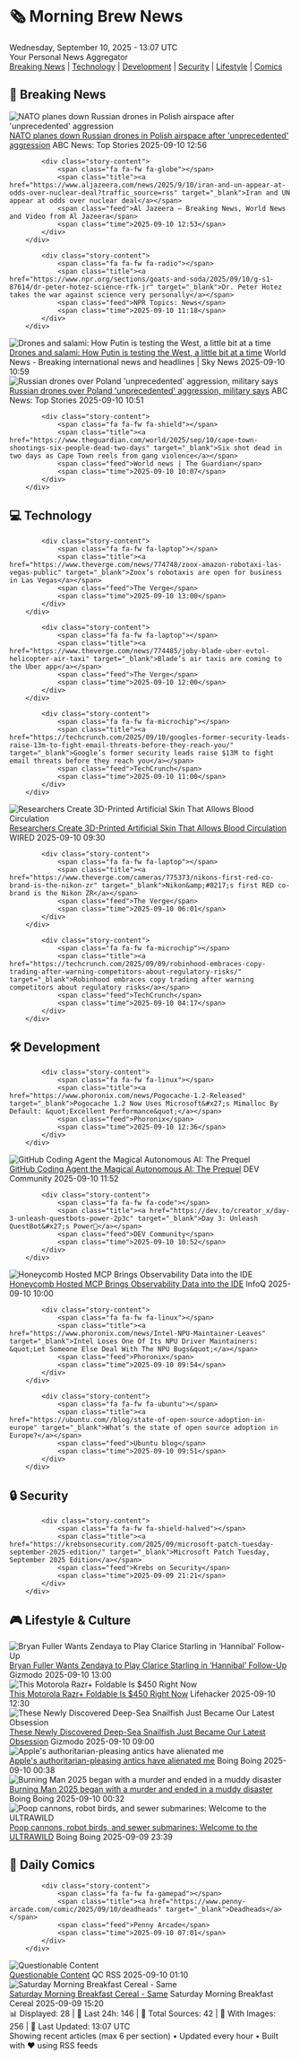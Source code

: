 <!-- Processing 54 RSS feeds at 2025-09-10 13:07:42 UTC -->
<!-- Processing: XKCD -->
<!-- Processing: Poorly Drawn Lines -->
<!-- Processing: Dilbert -->
<!-- Processing: Questionable Content -->
<!-- Processing: Girl Genius -->
<!-- Processing: CNN Breaking News -->
<!-- Processing: BBC World News -->
<!-- Processing: BBC Breaking News -->
<!-- Processing: Al Jazeera Breaking News -->
<!-- Processing: Reuters World News -->
<!-- Processing: ABC News Breaking -->
<!-- Processing: Guardian World News -->
<!-- Processing: Sky News World -->
<!-- Processing: The Verge -->
<!-- Processing: Phoronix Linux News -->
<!-- Processing: DistroWatch -->
<!-- Processing: Red Hat Blog -->
<!-- Processing: GitHub Blog -->
<!-- Processing: GitLab Blog -->
<!-- Processing: Martin Fowler -->
<!-- Processing: The Pragmatic Engineer -->
<!-- Processing: Lifehacker -->
<!-- Processing: Gizmodo -->
<!-- Processing: Schneier on Security -->
<!-- Generated 9 new posts out of 24 feeds processed -->
<div class="newspaper-header">
    <h1 class="newspaper-title">🗞️ Morning Brew News</h1>
    <div class="newspaper-date">Wednesday, September 10, 2025 - 13:07 UTC</div>
    <div class="newspaper-subtitle">Your Personal News Aggregator</div>
</div>

<div class="newspaper-nav">
    <a href="#breaking">Breaking News</a> |
    <a href="#tech">Technology</a> |
    <a href="#dev">Development</a> |
    <a href="#security">Security</a> |
    <a href="#lifestyle">Lifestyle</a> |
    <a href="#webcomics">Comics</a>
</div>

<div class="news-section breaking-news" id="breaking">
<h2 class="section-header">🚨 Breaking News</h2>
<div class="stories-container">
<div class="story">
            <img src="https://s.abcnews.com/images/International/poland-main_1757499248990_hpMain_4x3t_384.jpg" alt="NATO planes down Russian drones in Polish airspace after &#x27;unprecedented&#x27; aggression" class="story-image" loading="lazy" onerror="this.style.display='none'">
            <div class="story-content">
                <span class="fa fa-fw fa-tv"></span>
                <span class="title"><a href="https://abcnews.go.com/International/poland-airspace-repeatedly-violated-drone-type-objects-amid/story?id=125422386" target="_blank">NATO planes down Russian drones in Polish airspace after &#x27;unprecedented&#x27; aggression</a></span>
                <span class="feed">ABC News: Top Stories</span>
                <span class="time">2025-09-10 12:56</span>
            </div>
        </div>
<div class="story">
            
            <div class="story-content">
                <span class="fa fa-fw fa-globe"></span>
                <span class="title"><a href="https://www.aljazeera.com/news/2025/9/10/iran-and-un-appear-at-odds-over-nuclear-deal?traffic_source=rss" target="_blank">Iran and UN appear at odds over nuclear deal</a></span>
                <span class="feed">Al Jazeera – Breaking News, World News and Video from Al Jazeera</span>
                <span class="time">2025-09-10 12:53</span>
            </div>
        </div>
<div class="story">
            
            <div class="story-content">
                <span class="fa fa-fw fa-radio"></span>
                <span class="title"><a href="https://www.npr.org/sections/goats-and-soda/2025/09/10/g-s1-87614/dr-peter-hotez-science-rfk-jr" target="_blank">Dr. Peter Hotez takes the war against science very personally</a></span>
                <span class="feed">NPR Topics: News</span>
                <span class="time">2025-09-10 11:18</span>
            </div>
        </div>
<div class="story">
            <img src="https://e3.365dm.com/25/09/1920x1080/skynews-vladimir-putin-russian_7016116.jpg?20250910134606" alt="Drones and salami: How Putin is testing the West, a little bit at a time" class="story-image" loading="lazy" onerror="this.style.display='none'">
            <div class="story-content">
                <span class="fa fa-fw fa-satellite"></span>
                <span class="title"><a href="https://news.sky.com/story/drones-and-salami-how-putin-is-testing-the-west-with-poland-airspace-violation-13428128" target="_blank">Drones and salami: How Putin is testing the West, a little bit at a time</a></span>
                <span class="feed">World News - Breaking international news and headlines | Sky News</span>
                <span class="time">2025-09-10 10:59</span>
            </div>
        </div>
<div class="story">
            <img src="https://s.abcnews.com/images/International/poland-main_1757499248990_hpMain_4x3t_384.jpg" alt="Russian drones over Poland &#x27;unprecedented&#x27; aggression, military says" class="story-image" loading="lazy" onerror="this.style.display='none'">
            <div class="story-content">
                <span class="fa fa-fw fa-tv"></span>
                <span class="title"><a href="https://abcnews.go.com/International/poland-airspace-repeatedly-violated-drone-type-objects-amid/story?id=125422386" target="_blank">Russian drones over Poland &#x27;unprecedented&#x27; aggression, military says</a></span>
                <span class="feed">ABC News: Top Stories</span>
                <span class="time">2025-09-10 10:51</span>
            </div>
        </div>
<div class="story">
            
            <div class="story-content">
                <span class="fa fa-fw fa-shield"></span>
                <span class="title"><a href="https://www.theguardian.com/world/2025/sep/10/cape-town-shootings-six-people-dead-two-days" target="_blank">Six shot dead in two days as Cape Town reels from gang violence</a></span>
                <span class="feed">World news | The Guardian</span>
                <span class="time">2025-09-10 10:07</span>
            </div>
        </div>
</div>
</div>
<div class="news-section tech-news" id="tech">
<h2 class="section-header">💻 Technology</h2>
<div class="stories-container">
<div class="story">
            
            <div class="story-content">
                <span class="fa fa-fw fa-laptop"></span>
                <span class="title"><a href="https://www.theverge.com/news/774748/zoox-amazon-robotaxi-las-vegas-public" target="_blank">Zoox’s robotaxis are open for business in Las Vegas</a></span>
                <span class="feed">The Verge</span>
                <span class="time">2025-09-10 13:00</span>
            </div>
        </div>
<div class="story">
            
            <div class="story-content">
                <span class="fa fa-fw fa-laptop"></span>
                <span class="title"><a href="https://www.theverge.com/news/774485/joby-blade-uber-evtol-helicopter-air-taxi" target="_blank">Blade’s air taxis are coming to the Uber app</a></span>
                <span class="feed">The Verge</span>
                <span class="time">2025-09-10 12:00</span>
            </div>
        </div>
<div class="story">
            
            <div class="story-content">
                <span class="fa fa-fw fa-microchip"></span>
                <span class="title"><a href="https://techcrunch.com/2025/09/10/googles-former-security-leads-raise-13m-to-fight-email-threats-before-they-reach-you/" target="_blank">Google’s former security leads raise $13M to fight email threats before they reach you</a></span>
                <span class="feed">TechCrunch</span>
                <span class="time">2025-09-10 11:00</span>
            </div>
        </div>
<div class="story">
            <img src="https://media.wired.com/photos/68bade91fdb5bd3fec4ecb07/master/pass/Daniel+Aili-Johan+Junker-2025-LiU-5136.jpeg" alt="Researchers Create 3D-Printed Artificial Skin That Allows Blood Circulation" class="story-image" loading="lazy" onerror="this.style.display='none'">
            <div class="story-content">
                <span class="fa fa-fw fa-bolt"></span>
                <span class="title"><a href="https://www.wired.com/story/researchers-create-3d-printed-artificial-skin-that-allows-blood-circulation/" target="_blank">Researchers Create 3D-Printed Artificial Skin That Allows Blood Circulation</a></span>
                <span class="feed">WIRED</span>
                <span class="time">2025-09-10 09:30</span>
            </div>
        </div>
<div class="story">
            
            <div class="story-content">
                <span class="fa fa-fw fa-laptop"></span>
                <span class="title"><a href="https://www.theverge.com/cameras/775373/nikons-first-red-co-brand-is-the-nikon-zr" target="_blank">Nikon&amp;#8217;s first RED co-brand is the Nikon ZR</a></span>
                <span class="feed">The Verge</span>
                <span class="time">2025-09-10 06:01</span>
            </div>
        </div>
<div class="story">
            
            <div class="story-content">
                <span class="fa fa-fw fa-microchip"></span>
                <span class="title"><a href="https://techcrunch.com/2025/09/09/robinhood-embraces-copy-trading-after-warning-competitors-about-regulatory-risks/" target="_blank">Robinhood embraces copy trading after warning competitors about regulatory risks</a></span>
                <span class="feed">TechCrunch</span>
                <span class="time">2025-09-10 04:17</span>
            </div>
        </div>
</div>
</div>
<div class="news-section dev-news" id="dev">
<h2 class="section-header">🛠️ Development</h2>
<div class="stories-container">
<div class="story">
            
            <div class="story-content">
                <span class="fa fa-fw fa-linux"></span>
                <span class="title"><a href="https://www.phoronix.com/news/Pogocache-1.2-Released" target="_blank">Pogocache 1.2 Now Uses Microsoft&#x27;s Mimalloc By Default: &quot;Excellent Performance&quot;</a></span>
                <span class="feed">Phoronix</span>
                <span class="time">2025-09-10 12:36</span>
            </div>
        </div>
<div class="story">
            <img src="https://media2.dev.to/dynamic/image/width=800%2Cheight=%2Cfit=scale-down%2Cgravity=auto%2Cformat=auto/https%3A%2F%2Fdev-to-uploads.s3.amazonaws.com%2Fuploads%2Farticles%2Fa896t6c60qv8ri6ltm40.png" alt="GitHub Coding Agent the Magical Autonomous AI: The Prequel" class="story-image" loading="lazy" onerror="this.style.display='none'">
            <div class="story-content">
                <span class="fa fa-fw fa-code"></span>
                <span class="title"><a href="https://dev.to/anchildress1/github-coding-agent-the-magical-autonomous-ai-the-prequel-4h11" target="_blank">GitHub Coding Agent the Magical Autonomous AI: The Prequel</a></span>
                <span class="feed">DEV Community</span>
                <span class="time">2025-09-10 11:52</span>
            </div>
        </div>
<div class="story">
            
            <div class="story-content">
                <span class="fa fa-fw fa-code"></span>
                <span class="title"><a href="https://dev.to/creator_x/day-3-unleash-questbots-power-2p3c" target="_blank">Day 3: Unleash QuestBot&#x27;s Power🎯</a></span>
                <span class="feed">DEV Community</span>
                <span class="time">2025-09-10 10:52</span>
            </div>
        </div>
<div class="story">
            <img src="https://res.infoq.com/news/2025/09/honeycomb-hosted-mcp/en/headerimage/header-1757190377363.jpeg" alt="Honeycomb Hosted MCP Brings Observability Data into the IDE" class="story-image" loading="lazy" onerror="this.style.display='none'">
            <div class="story-content">
                <span class="fa fa-fw fa-info-circle"></span>
                <span class="title"><a href="https://www.infoq.com/news/2025/09/honeycomb-hosted-mcp/?utm_campaign=infoq_content&utm_source=infoq&utm_medium=feed&utm_term=global" target="_blank">Honeycomb Hosted MCP Brings Observability Data into the IDE</a></span>
                <span class="feed">InfoQ</span>
                <span class="time">2025-09-10 10:00</span>
            </div>
        </div>
<div class="story">
            
            <div class="story-content">
                <span class="fa fa-fw fa-linux"></span>
                <span class="title"><a href="https://www.phoronix.com/news/Intel-NPU-Maintainer-Leaves" target="_blank">Intel Loses One Of Its NPU Driver Maintainers: &quot;Let Someone Else Deal With The NPU Bugs&quot;</a></span>
                <span class="feed">Phoronix</span>
                <span class="time">2025-09-10 09:54</span>
            </div>
        </div>
<div class="story">
            
            <div class="story-content">
                <span class="fa fa-fw fa-ubuntu"></span>
                <span class="title"><a href="https://ubuntu.com//blog/state-of-open-source-adoption-in-europe" target="_blank">What’s the state of open source adoption in Europe?</a></span>
                <span class="feed">Ubuntu blog</span>
                <span class="time">2025-09-10 09:51</span>
            </div>
        </div>
</div>
</div>
<div class="news-section security-news" id="security">
<h2 class="section-header">🔒 Security</h2>
<div class="stories-container">
<div class="story">
            
            <div class="story-content">
                <span class="fa fa-fw fa-shield-halved"></span>
                <span class="title"><a href="https://krebsonsecurity.com/2025/09/microsoft-patch-tuesday-september-2025-edition/" target="_blank">Microsoft Patch Tuesday, September 2025 Edition</a></span>
                <span class="feed">Krebs on Security</span>
                <span class="time">2025-09-09 21:21</span>
            </div>
        </div>
</div>
</div>
<div class="news-section lifestyle-news" id="lifestyle">
<h2 class="section-header">🎮 Lifestyle & Culture</h2>
<div class="stories-container">
<div class="story">
            <img src="https://gizmodo.com/app/uploads/2025/09/ZendayaStarling.jpg" alt="Bryan Fuller Wants Zendaya to Play Clarice Starling in ‘Hannibal’ Follow-Up" class="story-image" loading="lazy" onerror="this.style.display='none'">
            <div class="story-content">
                <span class="fa fa-fw fa-computer"></span>
                <span class="title"><a href="https://gizmodo.com/bryan-fuller-wants-zendaya-to-play-clarice-starling-in-hannibal-follow-up-2000656725" target="_blank">Bryan Fuller Wants Zendaya to Play Clarice Starling in ‘Hannibal’ Follow-Up</a></span>
                <span class="feed">Gizmodo</span>
                <span class="time">2025-09-10 13:00</span>
            </div>
        </div>
<div class="story">
            <img src="https://lifehacker.com/imagery/articles/01K4S72ZMMWHDWKR91BXSG980N/hero-image.png" alt="This Motorola Razr+ Foldable Is $450 Right Now" class="story-image" loading="lazy" onerror="this.style.display='none'">
            <div class="story-content">
                <span class="fa fa-fw fa-life-ring"></span>
                <span class="title"><a href="https://lifehacker.com/tech/motorola-razr-plus-foldable-phone-deal?utm_medium=RSS" target="_blank">This Motorola Razr+ Foldable Is $450 Right Now</a></span>
                <span class="feed">Lifehacker</span>
                <span class="time">2025-09-10 12:30</span>
            </div>
        </div>
<div class="story">
            <img src="https://gizmodo.com/app/uploads/2025/09/mbari-bumpy-snailfish-pink-and-round.jpg" alt="These Newly Discovered Deep-Sea Snailfish Just Became Our Latest Obsession" class="story-image" loading="lazy" onerror="this.style.display='none'">
            <div class="story-content">
                <span class="fa fa-fw fa-computer"></span>
                <span class="title"><a href="https://gizmodo.com/these-newly-discovered-deep-sea-snailfish-just-became-our-newest-obsession-2000656455" target="_blank">These Newly Discovered Deep-Sea Snailfish Just Became Our Latest Obsession</a></span>
                <span class="feed">Gizmodo</span>
                <span class="time">2025-09-10 09:00</span>
            </div>
        </div>
<div class="story">
            <img src="https://i0.wp.com/boingboing.net/wp-content/uploads/2025/09/ipp.jpg?fit=1080%2C612&amp;quality=60&amp;ssl=1" alt="Apple&#x27;s authoritarian-pleasing antics have alienated me" class="story-image" loading="lazy" onerror="this.style.display='none'">
            <div class="story-content">
                <span class="fa fa-fw fa-arrow-right"></span>
                <span class="title"><a href="https://boingboing.net/2025/09/09/apples-authoritarian-pleasing-antics-have-alienated-me.html" target="_blank">Apple&#x27;s authoritarian-pleasing antics have alienated me</a></span>
                <span class="feed">Boing Boing</span>
                <span class="time">2025-09-10 00:38</span>
            </div>
        </div>
<div class="story">
            <img src="https://i0.wp.com/boingboing.net/wp-content/uploads/2025/09/mud.jpg?fit=1200%2C801&amp;quality=60&amp;ssl=1" alt="Burning Man 2025 began with a murder and ended in a muddy disaster" class="story-image" loading="lazy" onerror="this.style.display='none'">
            <div class="story-content">
                <span class="fa fa-fw fa-arrow-right"></span>
                <span class="title"><a href="https://boingboing.net/2025/09/09/burning-man-2025-began-with-a-murder-and-ended-in-a-muddy-disaster.html" target="_blank">Burning Man 2025 began with a murder and ended in a muddy disaster</a></span>
                <span class="feed">Boing Boing</span>
                <span class="time">2025-09-10 00:32</span>
            </div>
        </div>
<div class="story">
            <img src="https://i0.wp.com/boingboing.net/wp-content/uploads/2025/09/Cover-inset-from-ULTRAWILD_2C-Steve-Mushin.-Used-w.jpg?fit=1080%2C607&amp;quality=60&amp;ssl=1" alt="Poop cannons, robot birds, and sewer submarines: Welcome to the ULTRAWILD" class="story-image" loading="lazy" onerror="this.style.display='none'">
            <div class="story-content">
                <span class="fa fa-fw fa-arrow-right"></span>
                <span class="title"><a href="https://boingboing.net/2025/09/09/poop-cannons-robot-birds-and-sewer-submarines-welcome-to-the-ultrawild.html" target="_blank">Poop cannons, robot birds, and sewer submarines: Welcome to the ULTRAWILD</a></span>
                <span class="feed">Boing Boing</span>
                <span class="time">2025-09-09 23:39</span>
            </div>
        </div>
</div>
</div>
<div class="news-section webcomics-section" id="webcomics">
<h2 class="section-header">🎨 Daily Comics</h2>
<div class="stories-container">
<div class="story">
            
            <div class="story-content">
                <span class="fa fa-fw fa-gamepad"></span>
                <span class="title"><a href="https://www.penny-arcade.com/comic/2025/09/10/deadheads" target="_blank">Deadheads</a></span>
                <span class="feed">Penny Arcade</span>
                <span class="time">2025-09-10 07:01</span>
            </div>
        </div>
<div class="story">
            <img src="http://www.questionablecontent.net/comics/5654.png" alt="Questionable Content" class="story-image" loading="lazy" onerror="this.style.display='none'">
            <div class="story-content">
                <span class="fa fa-fw fa-music"></span>
                <span class="title"><a href="http://questionablecontent.net/view.php?comic=5654" target="_blank">Questionable Content</a></span>
                <span class="feed">QC RSS</span>
                <span class="time">2025-09-10 01:10</span>
            </div>
        </div>
<div class="story">
            <img src="https://www.smbc-comics.com/comics/1757395025-20250909.png" alt="Saturday Morning Breakfast Cereal - Same" class="story-image" loading="lazy" onerror="this.style.display='none'">
            <div class="story-content">
                <span class="fa fa-fw fa-smile"></span>
                <span class="title"><a href="https://www.smbc-comics.com/comic/same-2" target="_blank">Saturday Morning Breakfast Cereal - Same</a></span>
                <span class="feed">Saturday Morning Breakfast Cereal</span>
                <span class="time">2025-09-09 15:20</span>
            </div>
        </div>
</div>
</div>

<div class="newspaper-footer">
    <div class="stats">
        📊 Displayed: 28 | 📅 Last 24h: 146 | 📡 Total Sources: 42 | 📸 With Images: 256 |
        🔄 Last Updated: 13:07 UTC
    </div>
    <div class="footer-note">
        Showing recent articles (max 6 per section) • Updated every hour • Built with ❤️ using RSS feeds
    </div>
</div>
